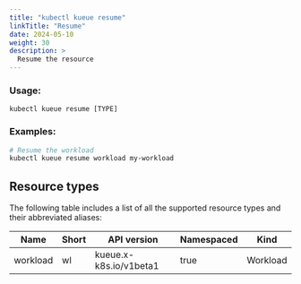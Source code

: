 ```yaml
---
title: "kubectl kueue resume"
linkTitle: "Resume"
date: 2024-05-10
weight: 30
description: >
  Resume the resource
---
```


### Usage:

```
kubectl kueue resume [TYPE]
```

### Examples:

```bash
# Resume the workload 
kubectl kueue resume workload my-workload
```

## Resource types

The following table includes a list of all the supported resource types and their abbreviated aliases:

| Name     | Short | API version            | Namespaced | Kind     |
|----------|-------|------------------------|------------|----------|
| workload | wl    | kueue.x-k8s.io/v1beta1 | true       | Workload |